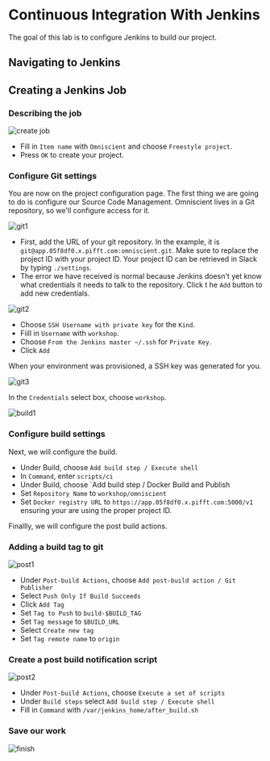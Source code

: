 # Continuous Integration With Jenkins

The goal of this lab is to configure Jenkins to build our project.

## Navigating to Jenkins

## Creating a Jenkins Job

### Describing the job
![create job](create_job.png)

* Fill in `Item name` with `Omniscient` and choose `Freestyle project`.
* Press `OK` to create your project.

### Configure Git settings

You are now on the project configuration page. The first thing we are going to do is configure
our Source Code Management. Omniscient lives in a Git repository, so we'll configure access for it.

![git1](git1.png)

* First, add the URL of your git repository. In the example, it is `git@app.05f8df0.x.pifft.com:omniscient.git`.
Make sure to replace the project ID with your project ID. Your project ID can be retrieved in Slack by
typing `./settings`.
* The error we have received is normal because Jenkins doesn't yet know what credentials it needs to talk
to the repository. Click t he `Add` button to add new credentials.

![git2](git2.png)

* Choose `SSH Username with private key` for the `Kind`.
* Fiill in `Username` with `workshop`.
* Choose `From the Jenkins master ~/.ssh` for `Private Key`.
* Click `Add`

When your environment was provisioned, a SSH key was generated for you.

![git3](git3.png)

In the `Credentials` select box, choose `workshop`.

![build1](build1.png)

### Configure build settings

Next, we will configure the build.

* Under Build, choose `Add build step / Execute shell`
* In `Command`, enter `scripts/ci`
* Under Build, choose `Add build step / Docker Build and Publish
* Set `Repository Name` to `workshop/omniscient`
* Set `Docker registry URL` to `https://app.05f8df0.x.pifft.com:5000/v1` ensuring your are using the proper
project ID.

Finallly, we will configure the post build actions.

### Adding a build tag to git

![post1](post1.png)

* Under `Post-build Actions`, choose `Add post-build action / Git Publisher`
* Select `Push Only If Build Succeeds`
* Click `Add Tag`
* Set `Tag to Push` to `build-$BUILD_TAG`
* Set `Tag message` to `$BUILD_URL`
* Select `Create new tag`
* Set `Tag remote name` to `origin`

### Create a post build notification script

![post2](post2.png)

* Under `Post-build Actions`, choose `Execute a set of scripts`
* Under `Build steps` select `Add build step / Execute shell`
* Fill in `Command` with `/var/jenkins_home/after_build.sh`

### Save our work

![finish](finish.png)

